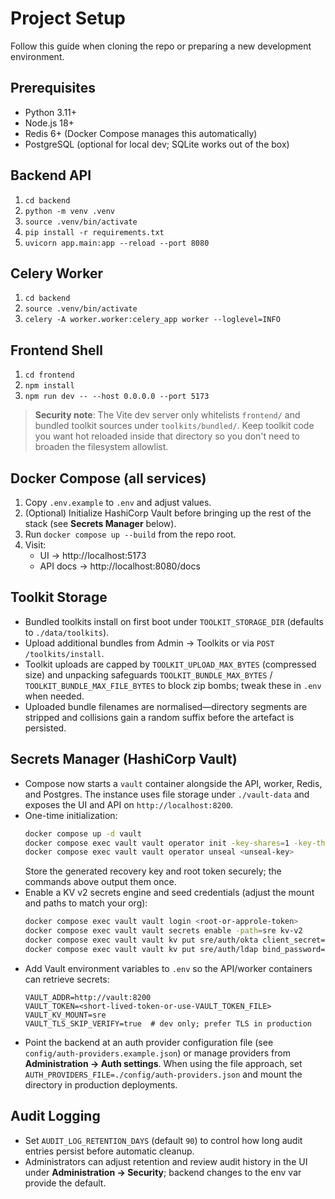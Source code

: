 # Project Setup

Follow this guide when cloning the repo or preparing a new development environment.

## Prerequisites
- Python 3.11+
- Node.js 18+
- Redis 6+ (Docker Compose manages this automatically)
- PostgreSQL (optional for local dev; SQLite works out of the box)

## Backend API
1. `cd backend`
2. `python -m venv .venv`
3. `source .venv/bin/activate`
4. `pip install -r requirements.txt`
5. `uvicorn app.main:app --reload --port 8080`

## Celery Worker
1. `cd backend`
2. `source .venv/bin/activate`
3. `celery -A worker.worker:celery_app worker --loglevel=INFO`

## Frontend Shell
1. `cd frontend`
2. `npm install`
3. `npm run dev -- --host 0.0.0.0 --port 5173`

> **Security note**: The Vite dev server only whitelists `frontend/` and bundled toolkit sources under `toolkits/bundled/`. Keep
> toolkit code you want hot reloaded inside that directory so you don't need to broaden the filesystem allowlist.

## Docker Compose (all services)
1. Copy `.env.example` to `.env` and adjust values.
2. (Optional) Initialize HashiCorp Vault before bringing up the rest of the stack (see **Secrets Manager** below).
3. Run `docker compose up --build` from the repo root.
4. Visit:
   - UI → http://localhost:5173
   - API docs → http://localhost:8080/docs

## Toolkit Storage
- Bundled toolkits install on first boot under `TOOLKIT_STORAGE_DIR` (defaults to `./data/toolkits`).
- Upload additional bundles from Admin → Toolkits or via `POST /toolkits/install`.
- Toolkit uploads are capped by `TOOLKIT_UPLOAD_MAX_BYTES` (compressed size) and unpacking safeguards `TOOLKIT_BUNDLE_MAX_BYTES` / `TOOLKIT_BUNDLE_MAX_FILE_BYTES` to block zip bombs; tweak these in `.env` when needed.
- Uploaded bundle filenames are normalised—directory segments are stripped and collisions gain a random suffix before the artefact is persisted.

## Secrets Manager (HashiCorp Vault)
- Compose now starts a `vault` container alongside the API, worker, Redis, and Postgres. The instance uses file storage under `./vault-data` and exposes the UI and API on `http://localhost:8200`.
- One-time initialization:
  ```bash
  docker compose up -d vault
  docker compose exec vault vault operator init -key-shares=1 -key-threshold=1
  docker compose exec vault vault operator unseal <unseal-key>
  ```
  Store the generated recovery key and root token securely; the commands above output them once.
- Enable a KV v2 secrets engine and seed credentials (adjust the mount and paths to match your org):
  ```bash
  docker compose exec vault vault login <root-or-approle-token>
  docker compose exec vault vault secrets enable -path=sre kv-v2
  docker compose exec vault vault kv put sre/auth/okta client_secret=replace-me
  docker compose exec vault vault kv put sre/auth/ldap bind_password=replace-me
  ```
- Add Vault environment variables to `.env` so the API/worker containers can retrieve secrets:
  ```dotenv
  VAULT_ADDR=http://vault:8200
  VAULT_TOKEN=<short-lived-token-or-use-VAULT_TOKEN_FILE>
  VAULT_KV_MOUNT=sre
  VAULT_TLS_SKIP_VERIFY=true  # dev only; prefer TLS in production
  ```
- Point the backend at an auth provider configuration file (see `config/auth-providers.example.json`) or manage providers from **Administration → Auth settings**. When using the file approach, set `AUTH_PROVIDERS_FILE=./config/auth-providers.json` and mount the directory in production deployments.

## Audit Logging
- Set `AUDIT_LOG_RETENTION_DAYS` (default `90`) to control how long audit entries persist before automatic cleanup.
- Administrators can adjust retention and review audit history in the UI under **Administration → Security**; backend changes to the env var provide the default.
